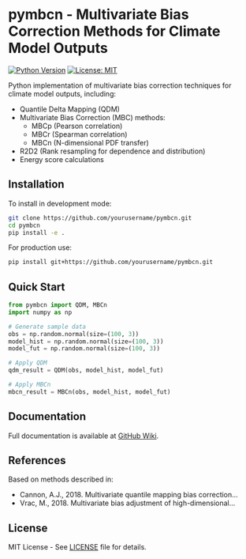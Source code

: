 # pymbcn - Multivariate Bias Correction Methods for Climate Model Outputs

[![Python Version](https://img.shields.io/badge/python-3.8%2B-blue)](https://www.python.org/)
[![License: MIT](https://img.shields.io/badge/License-MIT-yellow.svg)](https://opensource.org/licenses/MIT)

Python implementation of multivariate bias correction techniques for climate model outputs, including:

- Quantile Delta Mapping (QDM)
- Multivariate Bias Correction (MBC) methods:
  - MBCp (Pearson correlation)
  - MBCr (Spearman correlation)
  - MBCn (N-dimensional PDF transfer)
- R2D2 (Rank resampling for dependence and distribution)
- Energy score calculations

## Installation

To install in development mode:

```bash
git clone https://github.com/yourusername/pymbcn.git
cd pymbcn
pip install -e .
```

For production use:

```bash
pip install git+https://github.com/yourusername/pymbcn.git
```

## Quick Start

```python
from pymbcn import QDM, MBCn
import numpy as np

# Generate sample data
obs = np.random.normal(size=(100, 3))
model_hist = np.random.normal(size=(100, 3))
model_fut = np.random.normal(size=(100, 3))

# Apply QDM
qdm_result = QDM(obs, model_hist, model_fut)

# Apply MBCn
mbcn_result = MBCn(obs, model_hist, model_fut)
```

## Documentation

Full documentation is available at [GitHub Wiki](https://github.com/yourusername/pymbcn/wiki).

## References

Based on methods described in:
- Cannon, A.J., 2018. Multivariate quantile mapping bias correction...
- Vrac, M., 2018. Multivariate bias adjustment of high-dimensional...

## License

MIT License - See [LICENSE](LICENSE) file for details.

